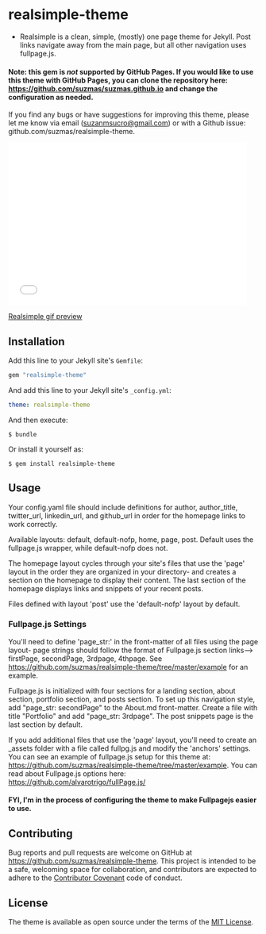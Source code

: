 # realsimple-theme

* Realsimple is a clean, simple, (mostly) one page theme for Jekyll. Post links navigate away from the main page, but all other navigation uses fullpage.js.

#### Note: this gem is *not* supported by GitHub Pages. If you would like to use this theme with GitHub Pages, you can clone the repository here: https://github.com/suzmas/suzmas.github.io and change the configuration as needed.

If you find any bugs or have suggestions for improving this theme, please let me know via email (suzanmsucro@gmail.com) or with a Github issue: github.com/suzmas/realsimple-theme.

<iframe src="//giphy.com/embed/uuGQhuT8kDzry" width="480" height="328" frameBorder="0" class="giphy-embed" allowFullScreen></iframe><p><a href="https://giphy.com/gifs/uuGQhuT8kDzry">Realsimple gif preview</a></p>


## Installation

Add this line to your Jekyll site's `Gemfile`:

```ruby
gem "realsimple-theme"
```

And add this line to your Jekyll site's `_config.yml`:

```yaml
theme: realsimple-theme
```

And then execute:

    $ bundle

Or install it yourself as:

    $ gem install realsimple-theme

## Usage
Your config.yaml file should include definitions for author, author_title, twitter_url, linkedin_url, and github_url in order for the homepage links to work correctly.

Available layouts: default, default-nofp, home, page, post. Default uses the fullpage.js wrapper, while default-nofp does not.

The homepage layout cycles through your site's files that use the 'page' layout in the order they are organized in your directory- and creates a section on the homepage to display their content. The last section of the homepage displays links and snippets of your recent posts.

Files defined with layout 'post' use the 'default-nofp' layout by default.

### Fullpage.js Settings

You'll need to define 'page_str:' in the front-matter of all files using the page layout- page strings should follow the format of Fullpage.js section links--> firstPage, secondPage, 3rdpage, 4thpage. See https://github.com/suzmas/realsimple-theme/tree/master/example for an example.

Fullpage.js is initialized with four sections for a landing section, about section, portfolio section, and posts section. To set up this navigation style, add "page_str: secondPage" to the About.md front-matter. Create a file with title "Portfolio" and add "page_str: 3rdpage". The post snippets page is the last section by default.

If you add additional files that use the 'page' layout, you'll need to create an _assets folder with a file called fullpg.js and modify the 'anchors' settings. You can see an example of fullpage.js setup for this theme at: https://github.com/suzmas/realsimple-theme/tree/master/example. You can read about Fullpage.js options here: https://github.com/alvarotrigo/fullPage.js/

#### FYI, I'm in the process of configuring the theme to make Fullpagejs easier to use.

## Contributing

Bug reports and pull requests are welcome on GitHub at https://github.com/suzmas/realsimple-theme. This project is intended to be a safe, welcoming space for collaboration, and contributors are expected to adhere to the [Contributor Covenant](http://contributor-covenant.org) code of conduct.



## License

The theme is available as open source under the terms of the [MIT License](https://opensource.org/licenses/MIT).
